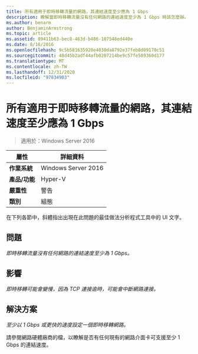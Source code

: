 ```yaml
---
title: 所有適用于即時移轉流量的網路，其連結速度至少應為 1 Gbps
description: 瞭解當即時移轉流量沒有任何網路的連結速度至少為 1 Gbps 時該怎麼辦。
ms.author: benarm
author: BenjaminArmstrong
ms.topic: article
ms.assetid: 89411b63-bec8-463d-b486-107548ed440e
ms.date: 8/16/2016
ms.openlocfilehash: 9c5b581635920e4030da8792e37feb8d09170c51
ms.sourcegitcommit: 48d45b2adf44afb0207214be9c57fe589360d177
ms.translationtype: MT
ms.contentlocale: zh-TW
ms.lasthandoff: 12/31/2020
ms.locfileid: "97834903"
---
```

# <a name="all-networks-for-live-migration-traffic-should-have-a-link-speed-of-at-least-1-gbps"></a>所有適用于即時移轉流量的網路，其連結速度至少應為 1 Gbps

> 適用於：Windows Server 2016

|屬性|詳細資料|
|-|-|
|**作業系統**|Windows Server 2016|
|**產品/功能**|Hyper-V|
|**嚴重性**|警告|
|**類別**|組態|

在下列各節中，斜體指出出現在此問題的最佳做法分析程式工具中的 UI 文字。

## <a name="issue"></a>問題
*即時移轉流量沒有任何網路的連結速度至少為 1 Gbps。*

## <a name="impact"></a>影響
*即時移轉可能會變慢，因為 TCP 連接逾時，可能會中斷網路連接。*

## <a name="resolution"></a>解決方案
*至少以 1 Gbps 或更快的速度設定一個即時移轉網路。*

請參閱網路硬體廠商的檔，以瞭解是否有任何現有的網路介面卡可支援至少 1 Gbps 的連結速度。




